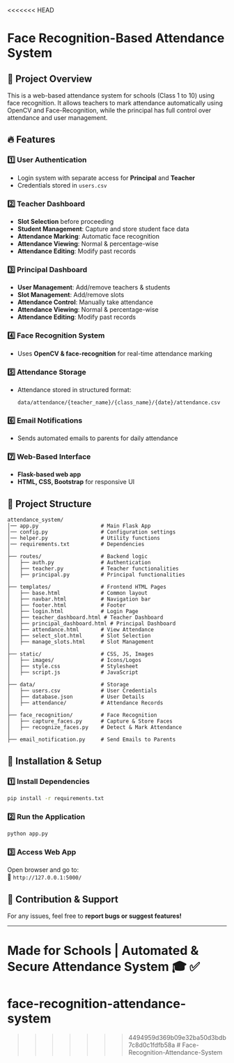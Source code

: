 <<<<<<< HEAD

# Face Recognition-Based Attendance System

## 📌 Project Overview
This is a web-based attendance system for schools (Class 1 to 10) using face recognition. It allows teachers to mark attendance automatically using OpenCV and Face-Recognition, while the principal has full control over attendance and user management.

## 🔥 Features
### **1️⃣ User Authentication**
- Login system with separate access for **Principal** and **Teacher**
- Credentials stored in `users.csv`

### **2️⃣ Teacher Dashboard**
- **Slot Selection** before proceeding
- **Student Management**: Capture and store student face data
- **Attendance Marking**: Automatic face recognition
- **Attendance Viewing**: Normal & percentage-wise
- **Attendance Editing**: Modify past records

### **3️⃣ Principal Dashboard**
- **User Management**: Add/remove teachers & students
- **Slot Management**: Add/remove slots
- **Attendance Control**: Manually take attendance
- **Attendance Viewing**: Normal & percentage-wise
- **Attendance Editing**: Modify past records

### **4️⃣ Face Recognition System**
- Uses **OpenCV & face-recognition** for real-time attendance marking

### **5️⃣ Attendance Storage**
- Attendance stored in structured format:
  ```
  data/attendance/{teacher_name}/{class_name}/{date}/attendance.csv
  ```

### **6️⃣ Email Notifications**
- Sends automated emails to parents for daily attendance

### **7️⃣ Web-Based Interface**
- **Flask-based web app**
- **HTML, CSS, Bootstrap** for responsive UI

## 📂 Project Structure
```
attendance_system/
│── app.py                    # Main Flask App
│── config.py                 # Configuration settings
│── helper.py                 # Utility functions
│── requirements.txt          # Dependencies
│  
├── routes/                   # Backend logic
│   ├── auth.py               # Authentication
│   ├── teacher.py            # Teacher functionalities
│   ├── principal.py          # Principal functionalities
│  
├── templates/                # Frontend HTML Pages
│   ├── base.html             # Common layout
│   ├── navbar.html           # Navigation bar
│   ├── footer.html           # Footer
│   ├── login.html            # Login Page
│   ├── teacher_dashboard.html # Teacher Dashboard
│   ├── principal_dashboard.html # Principal Dashboard
│   ├── attendance.html       # View Attendance
│   ├── select_slot.html      # Slot Selection
│   ├── manage_slots.html     # Slot Management
│  
├── static/                   # CSS, JS, Images
│   ├── images/               # Icons/Logos
│   ├── style.css             # Stylesheet
│   ├── script.js             # JavaScript
│  
├── data/                     # Storage
│   ├── users.csv             # User Credentials
│   ├── database.json         # User Details
│   ├── attendance/           # Attendance Records
│  
├── face_recognition/         # Face Recognition
│   ├── capture_faces.py      # Capture & Store Faces
│   ├── recognize_faces.py    # Detect & Mark Attendance
│  
├── email_notification.py     # Send Emails to Parents
```

## 🚀 Installation & Setup
### **1️⃣ Install Dependencies**
```bash
pip install -r requirements.txt
```

### **2️⃣ Run the Application**
```bash
python app.py
```

### **3️⃣ Access Web App**
Open browser and go to:  
🔗 `http://127.0.0.1:5000/`

## 🤝 Contribution & Support
For any issues, feel free to **report bugs or suggest features!**

---
**Made for Schools | Automated & Secure Attendance System** 🎓 ✅
=======
# face-recognition-attendance-system
>>>>>>> 4494959d369b09e32ba50d3bdb7c8d0c1fdfb58a
#   F a c e - R e c o g n i t i o n - A t t e n d a n c e - S y s t e m  
 